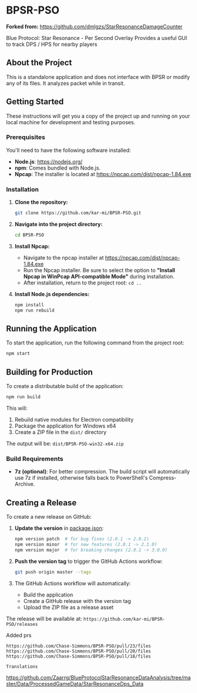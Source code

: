 # BPSR-PSO

**Forked from:** https://github.com/dmlgzs/StarResonanceDamageCounter

Blue Protocol: Star Resonance - Per Second Overlay
Provides a useful GUI to track DPS / HPS for nearby players

## About the Project

This is a standalone application and does not interface with BPSR or modify any of its files. It analyzes packet while in transit.

## Getting Started

These instructions will get you a copy of the project up and running on your local machine for development and testing purposes.

### Prerequisites

You'll need to have the following software installed:

- **Node.js**: <https://nodejs.org/>
- **npm**: Comes bundled with Node.js.
- **Npcap**: The installer is located at https://npcap.com/dist/npcap-1.84.exe

### Installation

1.  **Clone the repository:**

    ```bash
    git clone https://github.com/kar-mi/BPSR-PSO.git
    ```

2.  **Navigate into the project directory:**

    ```bash
    cd BPSR-PSO
    ```

3.  **Install Npcap:**
    - Navigate to the npcap installer at https://npcap.com/dist/npcap-1.84.exe
    - Run the Npcap installer. Be sure to select the option to **"Install Npcap in WinPcap API-compatible Mode"** during installation.
    - After installation, return to the project root: `cd ..`

4.  **Install Node.js dependencies:**
    ```bash
    npm install
    npm run rebuild
    ```

## Running the Application

To start the application, run the following command from the project root:

```bash
npm start
```

## Building for Production

To create a distributable build of the application:

```bash
npm run build
```

This will:

1. Rebuild native modules for Electron compatibility
2. Package the application for Windows x64
3. Create a ZIP file in the `dist/` directory

The output will be: `dist/BPSR-PSO-win32-x64.zip`

### Build Requirements

- **7z (optional)**: For better compression. The build script will automatically use 7z if installed, otherwise falls back to PowerShell's Compress-Archive.

## Creating a Release

To create a new release on GitHub:

1. **Update the version** in [package.json](package.json):

    ```bash
    npm version patch  # for bug fixes (2.0.1 -> 2.0.2)
    npm version minor  # for new features (2.0.1 -> 2.1.0)
    npm version major  # for breaking changes (2.0.1 -> 3.0.0)
    ```

2. **Push the version tag** to trigger the GitHub Actions workflow:

    ```bash
    git push origin master --tags
    ```

3. The GitHub Actions workflow will automatically:
    - Build the application
    - Create a GitHub release with the version tag
    - Upload the ZIP file as a release asset

The release will be available at: `https://github.com/kar-mi/BPSR-PSO/releases`

Added prs

```
https://github.com/Chase-Simmons/BPSR-PSO/pull/23/files
https://github.com/Chase-Simmons/BPSR-PSO/pull/20/files
https://github.com/Chase-Simmons/BPSR-PSO/pull/18/files
```

```
Translations
```

https://github.com/Zaarrg/BlueProtocolStarResonanceDataAnalysis/tree/master/Data/ProcessedGameData/StarResonanceDps_Data
